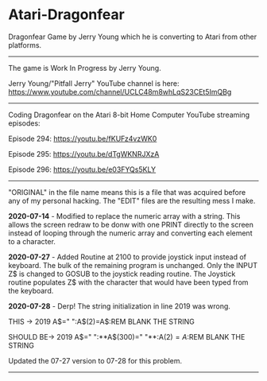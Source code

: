 # Atari-Dragonfear
Dragonfear Game by Jerry Young which he is converting to Atari from other platforms.

---

The game is Work In Progress by Jerry Young.

Jerry Young/"Pitfall Jerry" YouTube channel is here:  https://www.youtube.com/channel/UCLC48m8whLqS23CEt5ImQBg

---

Coding Dragonfear on the Atari 8-bit Home Computer YouTube streaming episodes:

Episode 294:  https://youtu.be/fKUFz4vzWK0

Episode 295:  https://youtu.be/dTgWKNRJXzA

Episode 296:  https://youtu.be/e03FYQs5KLY

---

"ORIGINAL" in the file name means this is a file that was acquired before any of my personal hacking.  The "EDIT" files are the resulting mess I make. 

**2020-07-14** - Modified to replace the numeric array with a string.  This allows the screen redraw to be donw with one PRINT directly to the screen instead of looping through the numeric array and converting each element to a character.

**2020-07-27** - Added Routine at 2100 to provide joystick input instead of keyboard.   The bulk of the remaining program is unchanged.  Only the INPUT Z$ is changed to GOSUB to the joystick reading routine.  The Joystick routine populates Z$ with the character that would have been typed from the keyboard. 

**2020-07-28** - Derp!  The string initialization in line 2019 was wrong.  

THIS -> 2019 A$=" ":A$(2)=A$:REM BLANK THE STRING

SHOULD BE-> 2019 A$=" ":**A$(300)=" "**:A$(2)=A$:REM BLANK THE STRING

Updated the 07-27 version to 07-28 for this problem.

---
